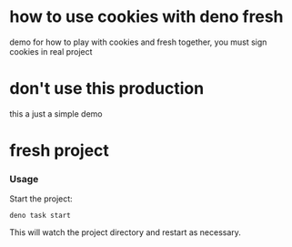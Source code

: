 # how to use cookies with deno fresh

demo for how to play with cookies and fresh together,
you must sign cookies in real project

# don't use this production

this a just a simple demo

# fresh project

### Usage

Start the project:

```
deno task start
```

This will watch the project directory and restart as necessary.

